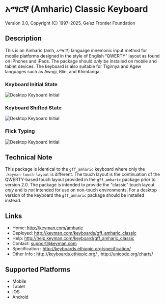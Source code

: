 # አማርኛ (Amharic) Classic Keyboard

Version 3.0, Copyright (C) 1997-2025, Geʾez Frontier Foundation


## Description

This is an Amharic (amh, አማርኛ) language mnemonic input method for mobile platforms designed in the
style of English “QWERTY” layout as found on iPhones and iPads.
The package should *only* be installed on mobile and tablet devices.
The keyboard is also suitable for Tigirnya and Agew languages such as Awngi, Blin, and Khimtanga.

### Keyboard Initial State

![Desktop Keyboard Initial](https://raw.githubusercontent.com/dyacob/keyboards/cb925e81fb37e48e867c39a25067eefbbd030a19/release/gff/gff_geez/source/images/GFF-Geez-OnScreen-Keyboard-Default-Layer-920w.png)

### Keyboard Shifted State

![Desktop Keyboard Initial](https://raw.githubusercontent.com/dyacob/keyboards/cb925e81fb37e48e867c39a25067eefbbd030a19/release/gff/gff_geez/source/images/GFF-Geez-OnScreen-Keyboard-Default-Layer-920w.png)

### Flick Typing

![Desktop Keyboard Initial](https://raw.githubusercontent.com/dyacob/keyboards/cb925e81fb37e48e867c39a25067eefbbd030a19/release/gff/gff_geez/source/images/GFF-Geez-OnScreen-Keyboard-Default-Layer-920w.png)



## Technical Note

This package is identical to the `gff_amharic` keyboard where only the `.keyman-touch-layout` is different. 
The touch layout is the continuation of the QWERTY-based touch layout provided in the `gff_amharic` package prior to version 2.0.  The package is intended to provide the "classic" touch layout *only* and is *not* intended for use on non-touch environments. For a desktop version of the keyboard the `gff_amharic` package should be installed instead.

## Links

 * Home:     <http://keyman.com/amharic>
 * Deployed: <http://keyman.com/keyboards/gff_amharic_classic>
 * Help:     <http://help.keyman.com/keyboard/gff_amharic_classic>
 * Contact:  <support@keyman.com>
 * Specification :  http://keyboards.ethiopic.org/specification/
 * Other Info    :  http://keyboards.ethiopic.org/ , http://unicode.org/charts/

## Supported Platforms

 * Mobile
 * Tablet
 * iOS
 * Android

